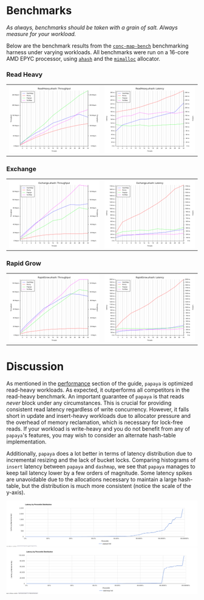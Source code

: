 # Benchmarks

*As always, benchmarks should be taken with a grain of salt. Always measure for your workload.*

Below are the benchmark results from the [`conc-map-bench`](https://github.com/xacrimon/conc-map-bench) benchmarking harness under varying workloads. All benchmarks were run on a 16-core AMD EPYC processor, using [`ahash`](https://github.com/tkaitchuck/aHash) and the [`mimalloc`](https://github.com/microsoft/mimalloc) allocator.

### Read Heavy

| | |
:-------------------------:|:-------------------------:
![](assets/ReadHeavy.ahash.throughput.svg) | ![](assets/ReadHeavy.ahash.latency.svg)

### Exchange

| | |
:-------------------------:|:-------------------------:
![](assets/Exchange.ahash.throughput.svg) | ![](assets/Exchange.ahash.latency.svg)

### Rapid Grow

| | |
:-------------------------:|:-------------------------:
![](assets/RapidGrow.ahash.throughput.svg) | ![](assets/RapidGrow.ahash.latency.svg)

# Discussion

As mentioned in the [performance](../README#performance) section of the guide, `papaya` is optimized read-heavy workloads. As expected, it outperforms all competitors in the read-heavy benchmark. An important guarantee of `papaya` is that reads *never* block under any circumstances. This is crucial for providing consistent read latency regardless of write concurrency. However, it falls short in update and insert-heavy workloads due to allocator pressure and the overhead of memory reclamation, which is necessary for lock-free reads. If your workload is write-heavy and you do not benefit from any of `papaya`'s features, you may wish to consider an alternate hash-table implementation.

Additionally, `papaya` does a lot better in terms of latency distribution due to incremental resizing and the lack of bucket locks. Comparing histograms of `insert` latency between `papaya` and `dashmap`, we see that `papaya` manages to keep tail latency lower by a few orders of magnitude. Some latency spikes are unavoidable due to the allocations necessary to maintain a large hash-table, but the distribution is much more consistent (notice the scale of the y-axis).

![](assets/papaya-hist.png)
![](assets/dashmap-hist.png)
